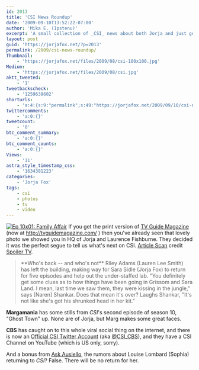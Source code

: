 ```yaml
---
id: 2013
title: 'CSI News Roundup'
date: '2009-09-10T13:52:22-07:00'
author: 'Mika E. (Ipstenu)'
excerpt: 'A small collection of _CSI_ news about both Jorja and just general information that might interest you.'
layout: post
guid: 'https://jorjafox.net/?p=2013'
permalink: /2009/csi-news-roundup/
Thumbnail:
    - 'https://jorjafox.net/files/2009/08/csi-100x100.jpg'
Medium:
    - 'https://jorjafox.net/files/2009/08/csi.jpg'
aktt_tweeted:
    - '1'
tweetbackscheck:
    - '1259639602'
shorturls:
    - 'a:4:{s:9:"permalink";s:49:"https://jorjafox.net/2009/09/10/csi-news-roundup/";s:7:"tinyurl";s:26:"http://tinyurl.com/yfqzd9a";s:4:"isgd";s:18:"http://is.gd/533JA";s:5:"bitly";s:20:"http://bit.ly/2OIIfD";}'
twittercomments:
    - 'a:0:{}'
tweetcount:
    - '0'
btc_comment_summary:
    - 'a:0:{}'
btc_comment_counts:
    - 'a:0:{}'
Views:
    - '11'
astra_style_timestamp_css:
    - '1634381223'
categories:
    - 'Jorja Fox'
tags:
    - csi
    - photos
    - tv
    - video
---
```


<a href="https://jorjafox.net/gallery/tv/csi/pub/s10/1001-family_001.jpg"><img class="ZenphotoPress_thumb alignleft" alt="Ep 10x01: Family Affair" title="Ep 10x01: Family Affair" src="https://jorjafox.net/gallery/cache/tv/csi/pub/s10/1001-family_001_200_cw200_ch200_thumb.jpg"  /></a> If you get the print version of <a href="http://tvguidemagazine.com/">TV Guide Magazine</a> (now at http://tvguidemagazine.com/ ) then you've already seen that lovely photo we showed you in HQ of Jorja and Laurence Fishburne.  They decided it was the perfect segue to tell us what's next on CSI.  <a href="https://jorjafox.net/gallery/media/print/tvguide-20090914.jpg?z&p=full-image">Article Scan</a> credit <a href="http://spoilertv.blogspot.com/2009/09/tv-guide-scan-14th-sept-various-shows.html">Spoiler TV</a>. <br style="clear:left;" />

<blockquote>**Who's back -- and who's not** Riley Adams (Lauren Lee Smith) has left the building, making way for Sara Sidle (Jorja Fox) to return for five episodes and help out the under-staffed lab.  "You definitely get some clues as to how things have been going in Grissom and Sara Land.  I mean, last time we saw them, they were kissing in the jungle," says [Naren] Shankar. Does that mean it's over?  Laughs Shankar, "It's not like she's got his shrunked head in her kit."</blockquote>

**Margamania** has some stills from _CSI_'s second episode of season 10, "Ghost Town" up. None are of Jorja, but Marg makes some great faces.

**CBS** has caught on to this whole viral social thing on the internet, and there is now an <a href="http://twitter.com/CSI_CBS">Official CSI Twitter Account</a> (aka <a href="http://twitter.com/CSI_CBS">@CSI_CBS</a>), and they have a CSI Channel on YouTube (which is US only, sorry).

And a bonus from <a href="http://ausiellofiles.ew.com/2009/09/09/ask-ausiello-spoilers-on-gossip-girl-office-house-and-more/">Ask Ausiello</a>, the rumors about Louise Lombard (Sophia) returning to _CSI_? False.  There will be no return for her.
